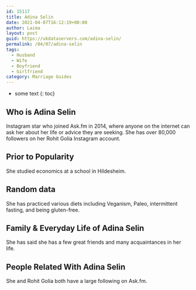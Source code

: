 ```yaml
---
id: 15117
title: Adina Selin
date: 2021-04-07T16:12:19+00:00
author: Laima
layout: post
guid: https://ukdataservers.com/adina-selin/
permalink: /04/07/adina-selin
tags:
  - Husband
  - Wife
  - Boyfriend
  - Girlfriend
category: Marriage Guides
---
```


* some text
{: toc}


## Who is Adina Selin
                  
                  
                  
Instagram star who joined Ask.fm in 2014, where anyone on the internet can ask her about her life or advice they are seeking. She has over 80,000 followers on her Rohit Golia Instagram account.
                  
              
            
              
            
                
                
                
## Prior to Popularity
                  
                  
                  
She studied economics at a school in Hildesheim.
                  
              
            
              
            
                
                
                
## Random data
                  
                  
                  
She has practiced various diets including Veganism, Paleo, intermittent fasting, and being gluten-free.
                  
              
            
              
            
                
                
                
## Family & Everyday Life of Adina Selin
                  
                  
                  
She has said she has a few great friends and many acquaintances in her life. 
                  
              
            
              
            
                
                
                
## People Related With Adina Selin
                  
                  
                  
She and Rohit Golia both have a large following on Ask.fm.
                  
              
            
              
            
                
              
            
              
              
            
            
              
            
          
          
          